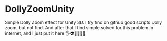 # DollyZoomUnity
Simple Dolly Zoom effect for Unity 3D. I try find on github good scripts Dolly zoom, but not find. And after that I find simple solved for this problem in internet, and I just put it here 🖐👽💩🚽🚸🌌
